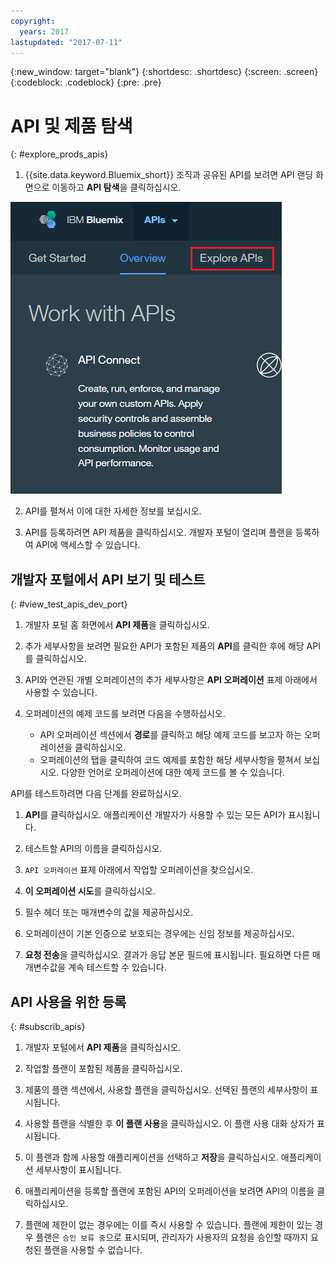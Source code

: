 ```yaml
---
copyright:
  years: 2017
lastupdated: "2017-07-11"
---
```


{:new_window: target="blank"}
{:shortdesc: .shortdesc}
{:screen: .screen}
{:codeblock: .codeblock}
{:pre: .pre}

# API 및 제품 탐색
{: #explore_prods_apis}

1. {{site.data.keyword.Bluemix_short}} 조직과 공유된 API를 보려면 API 랜딩 화면으로 이동하고
**API 탐색**을 클릭하십시오.

<img alt="API 탐색 탭이 강조표시된 API 랜딩 페이지" src="images/ExploreAPIs_tab.png">

2. API를 펼쳐서 이에 대한 자세한 정보를 보십시오.

3. API를 등록하려면 API 제품을 클릭하십시오.
개발자 포털이 열리며 플랜을 등록하여 API에 액세스할 수
있습니다.

## 개발자 포털에서 API 보기 및 테스트
{: #view_test_apis_dev_port}

1. 개발자 포털 홈 화면에서 **API 제품**을 클릭하십시오.

2. 추가 세부사항을 보려면 필요한 API가 포함된 제품의 **API**를 클릭한 후에
해당 API를 클릭하십시오.

3. API와 연관된 개별 오퍼레이션의 추가 세부사항은 **API 오퍼레이션**
표제 아래에서 사용할 수 있습니다.

4. 오퍼레이션의 예제 코드를 보려면 다음을 수행하십시오.
    - API 오퍼레이션 섹션에서 **경로**를 클릭하고
해당 예제 코드를 보고자 하는 오퍼레이션을 클릭하십시오.
    - 오퍼레이션의 탭을 클릭하여 코드 예제를 포함한 해당 세부사항을 펼쳐서 보십시오. 다양한 언어로
오퍼레이션에 대한 예제 코드를 볼 수 있습니다.

API를 테스트하려면 다음 단계를 완료하십시오.
1. **API**를 클릭하십시오.
애플리케이션 개발자가 사용할 수 있는 모든 API가 표시됩니다.

2. 테스트할 API의 이름을 클릭하십시오.

3. `API 오퍼레이션` 표제 아래에서 작업할 오퍼레이션을 찾으십시오.

4. **이 오퍼레이션 시도**를 클릭하십시오.

5. 필수 헤더 또는 매개변수의 값을 제공하십시오.

6. 오퍼레이션이 기본 인증으로 보호되는 경우에는 신임 정보를 제공하십시오.

7. **요청 전송**을 클릭하십시오.
결과가 응답 본문 필드에 표시됩니다. 필요하면 다른 매개변수값을
계속 테스트할 수 있습니다.

## API 사용을 위한 등록
{: #subscrib_apis}

1. 개발자 포털에서 **API 제품**을 클릭하십시오.

2. 작업할 플랜이 포함된 제품을 클릭하십시오.

3. 제품의 플랜 섹션에서, 사용할 플랜을 클릭하십시오. 선택된 플랜의
세부사항이 표시됩니다.

4. 사용할 플랜을 식별한 후 **이 플랜 사용**을
클릭하십시오.
이 플랜 사용 대화 상자가 표시됩니다.

5. 이 플랜과 함께 사용할 애플리케이션을 선택하고 **저장**을
클릭하십시오.
애플리케이션 세부사항이 표시됩니다.

6. 애플리케이션을 등록할 플랜에 포함된 API의 오퍼레이션을 보려면
API의 이름을 클릭하십시오.

7. 플랜에 제한이 없는 경우에는 이를 즉시 사용할 수 있습니다. 플랜에 제한이 있는 경우 플랜은
`승인 보류 중`으로 표시되며, 관리자가 사용자의 요청을 승인할 때까지 요청된 플랜을
사용할 수 없습니다.



